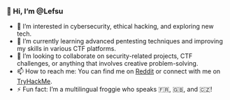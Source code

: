 ### 👋 Hi, I’m @Lefsu

- 👀 I’m interested in cybersecurity, ethical hacking, and exploring new tech.
- 🌱 I’m currently learning advanced pentesting techniques and improving my skills in various CTF platforms.
- 💞️ I’m looking to collaborate on security-related projects, CTF challenges, or anything that involves creative problem-solving.
- 📫 How to reach me: You can find me on [Reddit](https://www.reddit.com/user/Lefsuu/) or connect with me on [TryHackMe](https://tryhackme.com/p/Lefsu).
- ⚡ Fun fact: I’m a multilingual froggie who speaks 🇫🇷, 🇬🇧, and 🇨🇿!
